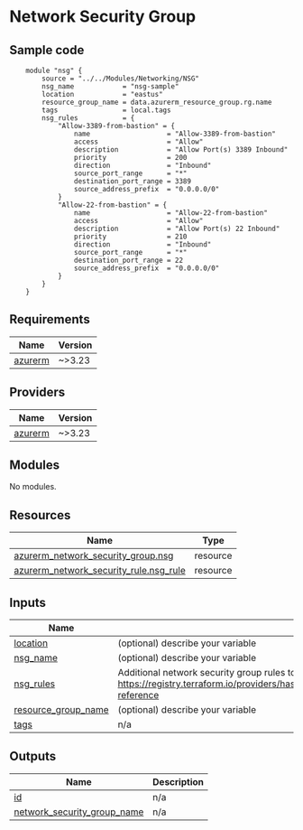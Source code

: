 # Network Security Group 


## Sample code

```
    module "nsg" {
        source = "../../Modules/Networking/NSG"      
        nsg_name            = "nsg-sample"
        location            = "eastus"
        resource_group_name = data.azurerm_resource_group.rg.name
        tags                = local.tags
        nsg_rules           = {
            "Allow-3389-from-bastion" = {
                name                   = "Allow-3389-from-bastion"
                access                 = "Allow"
                description            = "Allow Port(s) 3389 Inbound"
                priority               = 200
                direction              = "Inbound"
                source_port_range      = "*"
                destination_port_range = 3389
                source_address_prefix  = "0.0.0.0/0"
            }
            "Allow-22-from-bastion" = {
                name                   = "Allow-22-from-bastion"
                access                 = "Allow"
                description            = "Allow Port(s) 22 Inbound"
                priority               = 210
                direction              = "Inbound"
                source_port_range      = "*"
                destination_port_range = 22
                source_address_prefix  = "0.0.0.0/0"
            }
        }
    }
```


<!-- BEGIN_TF_DOCS -->
## Requirements

| Name | Version |
|------|---------|
| <a name="requirement_azurerm"></a> [azurerm](#requirement\_azurerm) | ~>3.23 |

## Providers

| Name | Version |
|------|---------|
| <a name="provider_azurerm"></a> [azurerm](#provider\_azurerm) | ~>3.23 |

## Modules

No modules.

## Resources

| Name | Type |
|------|------|
| [azurerm_network_security_group.nsg](https://registry.terraform.io/providers/hashicorp/azurerm/latest/docs/resources/network_security_group) | resource |
| [azurerm_network_security_rule.nsg_rule](https://registry.terraform.io/providers/hashicorp/azurerm/latest/docs/resources/network_security_rule) | resource |

## Inputs

| Name | Description | Type | Default | Required |
|------|-------------|------|---------|:--------:|
| <a name="input_location"></a> [location](#input\_location) | (optional) describe your variable | `string` | n/a | yes |
| <a name="input_nsg_name"></a> [nsg\_name](#input\_nsg\_name) | (optional) describe your variable | `string` | n/a | yes |
| <a name="input_nsg_rules"></a> [nsg\_rules](#input\_nsg\_rules) | Additional network security group rules to add. For arguements please refer to https://registry.terraform.io/providers/hashicorp/azurerm/latest/docs/resources/network_security_rule#argument-reference | `map` | `{}` | no |
| <a name="input_resource_group_name"></a> [resource\_group\_name](#input\_resource\_group\_name) | (optional) describe your variable | `string` | n/a | yes |
| <a name="input_tags"></a> [tags](#input\_tags) | n/a | `map(any)` | `{}` | no |

## Outputs

| Name | Description |
|------|-------------|
| <a name="output_id"></a> [id](#output\_id) | n/a |
| <a name="output_network_security_group_name"></a> [network\_security\_group\_name](#output\_network\_security\_group\_name) | n/a |
<!-- END_TF_DOCS -->